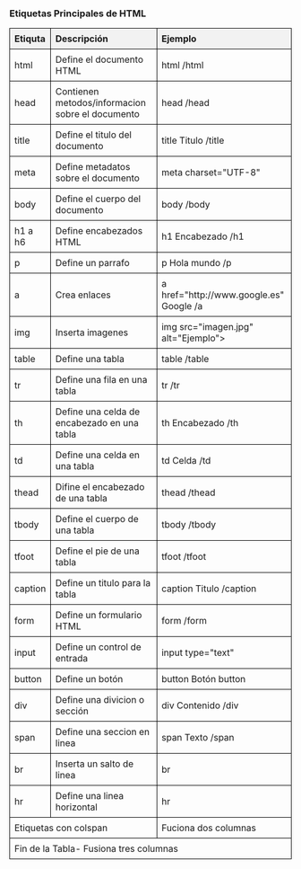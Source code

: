 <!DOCTYPE html>
<html lang="es">
<style>
    table{
        width: 100%;
        border-collapse: collapse;
    }
    th, td {
        border: 1px solid black;
        padding: 8px;
        text-align: left;
    }
    th{
        background-color: f2f2f2;
    }
    caption{
        front-size: 1.5em;
        margin: 10px 0;
    }
</style>
<head>
    <meta charset="UTF-8">
    <title>Tablas en HTML</title>
</head>
<body>
    <h3>Etiquetas Principales de HTML</h3>
    <table>
        <tbody>
        <tr>
            <th>Etiquta</th>
            <th>Descripción</th>
            <th>Ejemplo</th>
        </tr>
        <tr>
            <td>html</td>
            <td>Define el documento HTML</td>
            <td>html /html</td>
        </tr>
        <tr>
            <td>head</td>
            <td>Contienen metodos/informacion sobre el documento</td>
            <td>head /head</td>
        </tr>
        <tr>
            <td>title</td>
            <td>Define el titulo del documento</td>
            <td>title Titulo /title</td>
        </tr>
        <tr>
            <td>meta</td>
            <td>Define metadatos sobre el documento</td>
            <td>meta charset="UTF-8"</td>
        </tr>
        <tr>
            <td>body</td>
            <td>Define el cuerpo del documento</td>
            <td> body /body</td>
        </tr>
        <tr>
            <td>h1 a h6</td>
            <td>Define encabezados HTML</td>
            <td>h1 Encabezado /h1</td>
        </tr>
        <tr>
            <td>p</td>
            <td>Define un parrafo</td>
            <td> p Hola mundo /p</td>
        </tr>
        <tr>
            <td>a</td>
            <td>Crea enlaces</td>
            <td> a href="http://www.google.es" Google /a</td>
        </tr>
        <tr>
            <td>img</td>
            <td>Inserta imagenes</td>
            <td>img src="imagen.jpg" alt="Ejemplo"></td>
        </tr>
        <tr>
            <td>table</td>
            <td>Define una tabla</td>
            <td>table /table</td>
        </tr>
        <tr>
            <td>tr</td>
            <td>Define una fila en una tabla</td>
            <td>tr /tr</td>
        </tr>
        <tr>
            <td>th</td>
            <td>Define una celda de encabezado en una tabla</td>
            <td> th Encabezado /th </td>
        </tr>
        <tr>
            <td>td</td>
            <td>Define una celda en una tabla</td>
            <td>td Celda /td</td>
        </tr>
        <tr>
            <td>thead</td>
            <td>Difine el encabezado de una tabla</td>
            <td>thead /thead</td>
        </tr>
        <tr>
            <td>tbody</td>
            <td>Define el cuerpo de una tabla</td>
            <td>tbody /tbody</td>
        </tr>
        <tr>
            <td>tfoot</td>
            <td>Define el pie de una tabla</td>
            <td>tfoot /tfoot</td>
        </tr>
        <tr>
            <td>caption</td>
            <td>Define un titulo para la tabla</td>
            <td>caption Titulo /caption</td>
        <tr>
            <td>form</td>
            <td>Define un formulario HTML</td>
            <td>form /form</td>
        </tr>
        <tr>
            <td>input</td>
            <td>Define un control de entrada</td>
            <td>input type="text"</td>
        </tr>
        <tr>
            <td>button</td>
            <td>Define un botón</td>
            <td>button Botón button</td>
        </tr>
        <tr>
            <td>div</td>
            <td>Define una divicion o sección</td>
            <td>div Contenido /div</td>
        </tr>
        <tr>
            <td>span</td>
            <td>Define una seccion en linea</td>
            <td>span Texto /span</td>
        </tr>
        <tr>
            <td>br</td>
            <td>Inserta un salto de linea</td>
            <td>br</td>
        </tr>
        <tr>
            <td>hr</td>
            <td>Define una linea horizontal</td>
            <td>hr</td>
        </tr>
        <tr>
            <td colspan="2">Etiquetas con colspan</td>
            <td>Fuciona dos columnas</td>
        </tr>
        <tr>
            <td colspan="3">Fin de la Tabla- Fusiona tres columnas</td>
        </tr>
        </tbody>
    </table>
</body>
</html>

